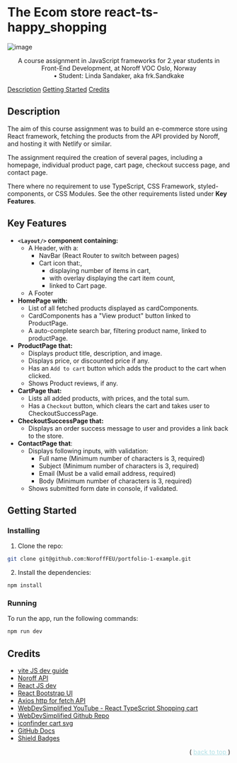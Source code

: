 <div id="top"></div>

# The Ecom store react-ts-happy_shopping

![image](https://res.cloudinary.com/dmurhab0f/image/upload/v1702557392/Noroff-Projects/js_frameworks_ca-857x689_xyatna.png)


<p align="center">
	A course assignment in JavaScript frameworks for 2.year students in <br> Front-End Development, at Noroff VOC Oslo, Norway <br>
    • Student: Linda Sandaker, aka frk.Sandkake
</p>

[Description](#description) [Getting Started](#getting_started) [Credits](#credits)

## Description

The aim of this course assignment was to build an e-commerce store
using React framework, fetching the products from the API provided by Noroff,
and hosting it with Netlify or similar.

The assignment required the creation of several pages, including a homepage,
individual product page, cart page, checkout success page, and contact page.

There where no requirement to use TypeScript, CSS Framework, styled-components,
or CSS Modules. See the other requirements listed under **Key Features**.

## Key Features
- **`<Layout/>` component containing:**
    - A Header, with a:
        - NavBar (React Router to switch between pages)
        - Cart icon that:,
            - displaying number of items in cart,
            - with overlay displaying the cart item count,
            - linked to Cart page.
    - A Footer
- **HomePage with:**
    - List of all fetched products displayed as cardComponents.
    - CardComponents has a "View product" button linked to ProductPage.
    - A auto-complete search bar, filtering product name, linked to productPage.
- **ProductPage that:**
    - Displays product title, description, and image.
    - Displays price, or discounted price if any.
    - Has an `Add to cart` button which adds the product to the cart when clicked.
    - Shows Product reviews, if any.
- **CartPage that:**
    - Lists all added products, with prices, and the total sum.
    - Has a `Checkout` button, which clears the cart and takes user to CheckoutSuccessPage.
- **CheckoutSuccessPage that:**
    - Displays an order success message to user and provides a link back to the store.
- **ContactPage that**:
    - Displays following inputs, with validation:
        - Full name (Minimum number of characters is 3, required)
        - Subject (Minimum number of characters is 3, required)
        - Email (Must be a valid email address, required)
        - Body (Minimum number of characters is 3, required)
    - Shows submitted form date in console, if validated.


## Getting Started

### Installing

1. Clone the repo:

```bash
git clone git@github.com:NoroffFEU/portfolio-1-example.git
```

2. Install the dependencies:

```
npm install
```

### Running

To run the app, run the following commands:

```bash
npm run dev
```
## Credits

- [vite JS dev guide](https://vitejs.dev/guide/)
- [Noroff API](https://api.noroff.dev/docs/static/index.html#/)
- [React JS dev](https://react.dev/)
- [React Bootstrap UI](https://react-bootstrap.github.io/)
- [Axios http for fetch API](https://axios-http.com/docs/intro/)
- [WebDevSimplified YouTube - React TypeScript Shopping cart](https://youtu.be/lATafp15HWA)
- [WebDevSimplified Github Repo](https://github.com/WebDevSimplified/react-ts-shopping-cart)
- [iconfinder cart svg](https://www.iconfinder.com/icons/1564496/basket_cart_shop_shopping_store_icon)
- [GitHub Docs](https://docs.github.com/en)
- [Shield Badges](https://shields.io/)


<div style="text-align: end">
    <p>(
        <a href="#top" style="color: powderblue">
            back to top
        </a>
        )
    </p>
</div>

